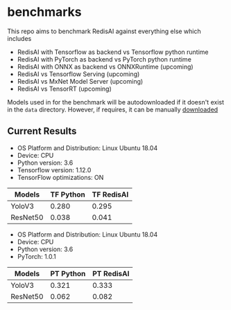 # benchmarks

This repo aims to benchmark RedisAI against everything else which includes

- RedisAI with Tensorflow as backend vs Tensorflow python runtime
- RedisAI with PyTorch as backend vs PyTorch python runtime
- RedisAI with ONNX as backend vs ONNXRuntime (upcoming)
- RedisAI vs Tensorflow Serving (upcoming)
- RedisAI vs MxNet Model Server (upcoming)
- RedisAI vs TensorRT (upcoming)

Models used in for the benchmark will be autodownloaded if it doesn't exist in the `data` directory. However, if requires, it can be manually [downloaded](https://app.box.com/s/r4xzm4xtzdqhmg4rbwfcahj9tee3ojbl)


## Current Results

- OS Platform and Distribution: Linux Ubuntu 18.04
- Device: CPU
- Python version: 3.6
- Tensorflow version: 1.12.0
- TensorFlow optimizations: ON

|   Models  | TF Python  | TF RedisAI |
| --------- | ---------- | ---------- |
|   YoloV3  |   0.280    |   0.295    |
| ResNet50  |   0.038    |   0.041    |


- OS Platform and Distribution: Linux Ubuntu 18.04
- Device: CPU
- Python version: 3.6
- PyTorch: 1.0.1

|   Models  | PT Python  | PT RedisAI |
| --------- | ---------- | ---------- |
|   YoloV3  |   0.321    |   0.333    |
| ResNet50  |   0.062    |   0.082    |
